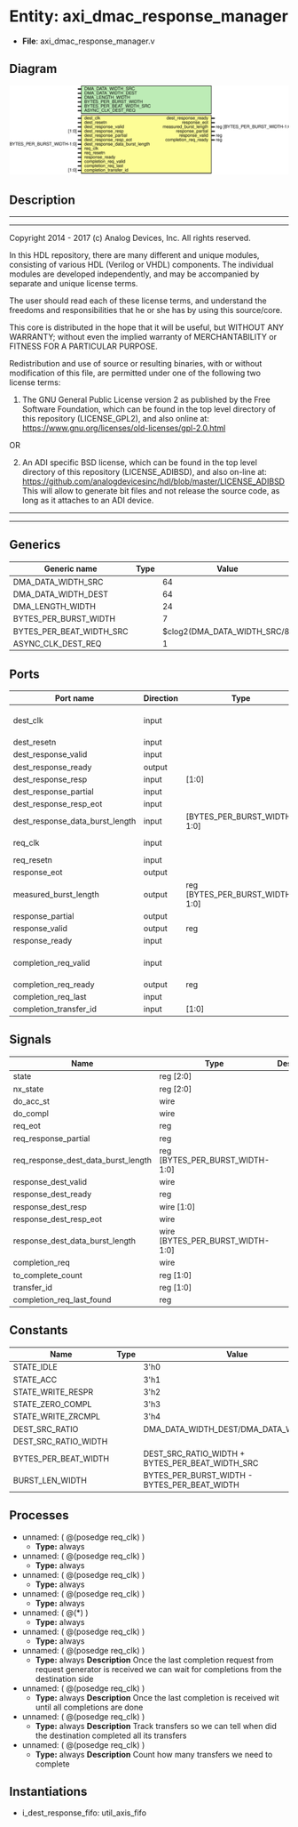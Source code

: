 # Entity: axi_dmac_response_manager

- **File**: axi_dmac_response_manager.v
## Diagram

![Diagram](axi_dmac_response_manager.svg "Diagram")
## Description

 ***************************************************************************
 ***************************************************************************
 Copyright 2014 - 2017 (c) Analog Devices, Inc. All rights reserved.

 In this HDL repository, there are many different and unique modules, consisting
 of various HDL (Verilog or VHDL) components. The individual modules are
 developed independently, and may be accompanied by separate and unique license
 terms.

 The user should read each of these license terms, and understand the
 freedoms and responsibilities that he or she has by using this source/core.

 This core is distributed in the hope that it will be useful, but WITHOUT ANY
 WARRANTY; without even the implied warranty of MERCHANTABILITY or FITNESS FOR
 A PARTICULAR PURPOSE.

 Redistribution and use of source or resulting binaries, with or without modification
 of this file, are permitted under one of the following two license terms:

   1. The GNU General Public License version 2 as published by the
      Free Software Foundation, which can be found in the top level directory
      of this repository (LICENSE_GPL2), and also online at:
      <https://www.gnu.org/licenses/old-licenses/gpl-2.0.html>

 OR

   2. An ADI specific BSD license, which can be found in the top level directory
      of this repository (LICENSE_ADIBSD), and also on-line at:
      https://github.com/analogdevicesinc/hdl/blob/master/LICENSE_ADIBSD
      This will allow to generate bit files and not release the source code,
      as long as it attaches to an ADI device.

 ***************************************************************************
 ***************************************************************************

## Generics

| Generic name             | Type | Value                        | Description |
| ------------------------ | ---- | ---------------------------- | ----------- |
| DMA_DATA_WIDTH_SRC       |      | 64                           |             |
| DMA_DATA_WIDTH_DEST      |      | 64                           |             |
| DMA_LENGTH_WIDTH         |      | 24                           |             |
| BYTES_PER_BURST_WIDTH    |      | 7                            |             |
| BYTES_PER_BEAT_WIDTH_SRC |      | $clog2(DMA_DATA_WIDTH_SRC/8) |             |
| ASYNC_CLK_DEST_REQ       |      | 1                            |             |
## Ports

| Port name                       | Direction | Type                            | Description                    |
| ------------------------------- | --------- | ------------------------------- | ------------------------------ |
| dest_clk                        | input     |                                 |  Interface to destination side |
| dest_resetn                     | input     |                                 |                                |
| dest_response_valid             | input     |                                 |                                |
| dest_response_ready             | output    |                                 |                                |
| dest_response_resp              | input     | [1:0]                           |                                |
| dest_response_partial           | input     |                                 |                                |
| dest_response_resp_eot          | input     |                                 |                                |
| dest_response_data_burst_length | input     | [BYTES_PER_BURST_WIDTH-1:0]     |                                |
| req_clk                         | input     |                                 |  Interface to processor        |
| req_resetn                      | input     |                                 |                                |
| response_eot                    | output    |                                 |                                |
| measured_burst_length           | output    | reg [BYTES_PER_BURST_WIDTH-1:0] |                                |
| response_partial                | output    |                                 |                                |
| response_valid                  | output    | reg                             |                                |
| response_ready                  | input     |                                 |                                |
| completion_req_valid            | input     |                                 |  Interface to requester side   |
| completion_req_ready            | output    | reg                             |                                |
| completion_req_last             | input     |                                 |                                |
| completion_transfer_id          | input     | [1:0]                           |                                |
## Signals

| Name                                | Type                             | Description |
| ----------------------------------- | -------------------------------- | ----------- |
| state                               | reg [2:0]                        |             |
| nx_state                            | reg [2:0]                        |             |
| do_acc_st                           | wire                             |             |
| do_compl                            | wire                             |             |
| req_eot                             | reg                              |             |
| req_response_partial                | reg                              |             |
| req_response_dest_data_burst_length | reg [BYTES_PER_BURST_WIDTH-1:0]  |             |
| response_dest_valid                 | wire                             |             |
| response_dest_ready                 | reg                              |             |
| response_dest_resp                  | wire [1:0]                       |             |
| response_dest_resp_eot              | wire                             |             |
| response_dest_data_burst_length     | wire [BYTES_PER_BURST_WIDTH-1:0] |             |
| completion_req                      | wire                             |             |
| to_complete_count                   | reg [1:0]                        |             |
| transfer_id                         | reg [1:0]                        |             |
| completion_req_last_found           | reg                              |             |
## Constants

| Name                 | Type | Value                                           | Description |
| -------------------- | ---- | ----------------------------------------------- | ----------- |
| STATE_IDLE           |      | 3'h0                                            |             |
| STATE_ACC            |      | 3'h1                                            |             |
| STATE_WRITE_RESPR    |      | 3'h2                                            |             |
| STATE_ZERO_COMPL     |      | 3'h3                                            |             |
| STATE_WRITE_ZRCMPL   |      | 3'h4                                            |             |
| DEST_SRC_RATIO       |      | DMA_DATA_WIDTH_DEST/DMA_DATA_WIDTH_SRC          |             |
| DEST_SRC_RATIO_WIDTH |      |                                                 |             |
| BYTES_PER_BEAT_WIDTH |      | DEST_SRC_RATIO_WIDTH + BYTES_PER_BEAT_WIDTH_SRC |             |
| BURST_LEN_WIDTH      |      | BYTES_PER_BURST_WIDTH - BYTES_PER_BEAT_WIDTH    |             |
## Processes
- unnamed: ( @(posedge req_clk) )
  - **Type:** always
- unnamed: ( @(posedge req_clk) )
  - **Type:** always
- unnamed: ( @(posedge req_clk) )
  - **Type:** always
- unnamed: ( @(posedge req_clk) )
  - **Type:** always
- unnamed: ( @(*) )
  - **Type:** always
- unnamed: ( @(posedge req_clk) )
  - **Type:** always
- unnamed: ( @(posedge req_clk) )
  - **Type:** always
**Description**
 Once the last completion request from request generator is received  we can wait for completions from the destination side 
- unnamed: ( @(posedge req_clk) )
  - **Type:** always
**Description**
 Once the last completion is received wit until all completions are done 
- unnamed: ( @(posedge req_clk) )
  - **Type:** always
**Description**
 Track transfers so we can tell when did the destination completed all its  transfers 
- unnamed: ( @(posedge req_clk) )
  - **Type:** always
**Description**
 Count how many transfers we need to complete 
## Instantiations

- i_dest_response_fifo: util_axis_fifo
